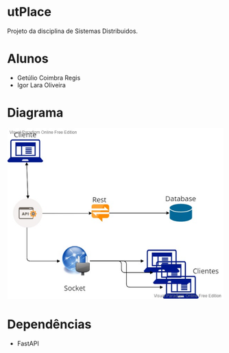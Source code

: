 # utPlace
Projeto da disciplina de Sistemas Distribuidos.

# Alunos
- Getúlio Coimbra Regis
- Igor Lara Oliveira


# Diagrama

<img src="util\utPlace.jpg"/>


# Dependências

- FastAPI